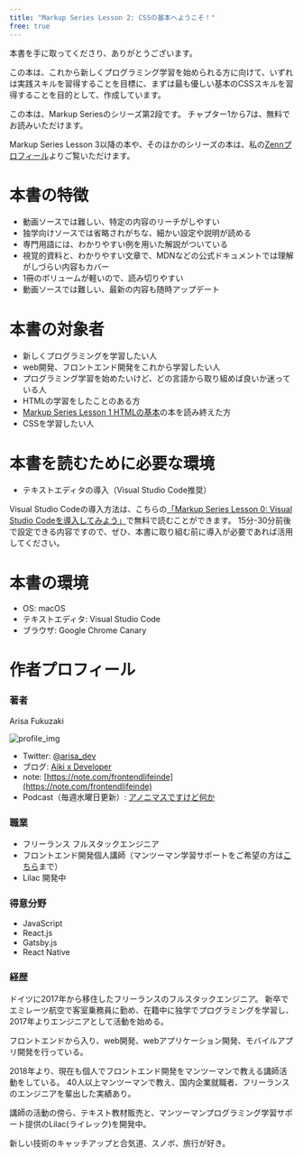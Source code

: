 ```yaml
---
title: "Markup Series Lesson 2: CSSの基本へようこそ！"
free: true
---
```


本書を手に取ってくださり、ありがとうございます。

この本は、これから新しくプログラミング学習を始められる方に向けて、いずれは実践スキルを習得することを目標に、まずは最も優しい基本のCSSスキルを習得することを目的として、作成しています。

この本は、Markup Seriesのシリーズ第2段です。
チャプター1から7は、無料でお読みいただけます。

Markup Series Lesson 3以降の本や、そのほかのシリーズの本は、私の[Zennプロフィール](https://zenn.dev/arisa_dev)よりご覧いただけます。

# 本書の特徴

- 動画ソースでは難しい、特定の内容のリーチがしやすい
- 独学向けソースでは省略されがちな、細かい設定や説明が読める
- 専門用語には、わかりやすい例を用いた解説がついている
- 視覚的資料と、わかりやすい文章で、MDNなどの公式ドキュメントでは理解がしづらい内容もカバー
- 1冊のボリュームが軽いので、読み切りやすい
- 動画ソースでは難しい、最新の内容も随時アップデート

# 本書の対象者

- 新しくプログラミングを学習したい人
- web開発、フロントエンド開発をこれから学習したい人
- プログラミング学習を始めたいけど、どの言語から取り組めば良いか迷っている人
- HTMLの学習をしたことのある方
- [Markup Series Lesson 1 HTMLの基本](https://zenn.dev/arisa_dev/books/markup-lesson1)の本を読み終えた方
- CSSを学習したい人

# 本書を読むために必要な環境

- テキストエディタの導入（Visual Studio Code推奨）

Visual Studio Codeの導入方法は、こちらの[「Markup Series Lesson 0: Visual Studio Codeを導入してみよう」](https://zenn.dev/arisa_dev/books/markup-lesson0)で無料で読むことができます。
15分-30分前後で設定できる内容ですので、ぜひ、本書に取り組む前に導入が必要であれば活用してください。

# 本書の環境

- OS: macOS
- テキストエディタ: Visual Studio Code
- ブラウザ: Google Chrome Canary

# 作者プロフィール

### 著者

Arisa Fukuzaki

![profile_img](https://storage.googleapis.com/zenn-user-upload/u7ka3507985si7cc9s047g7rt4gx)

- Twitter: [@arisa_dev](https://twitter.com/arisa_dev)
- ブログ: [Aiki x Developer](https://aiki-developer.com)
- note: [https://note.com/frontendlifeinde](https://note.com/frontendlifeinde)
- Podcast（毎週水曜日更新）: [アノニマスですけど何か](https://note.com/frontendlifeinde/m/m14ff18669c56)

### 職業
- フリーランス フルスタックエンジニア
- フロントエンド開発個人講師（マンツーマン学習サポートをご希望の方は[こちら](https://aiki-developer.com/contact)まで）
- Lilac 開発中

### 得意分野
- JavaScript
- React.js
- Gatsby.js
- React Native

### 経歴
ドイツに2017年から移住したフリーランスのフルスタックエンジニア。
新卒でエミレーツ航空で客室乗務員に勤め、在籍中に独学でプログラミングを学習し、2017年よりエンジニアとして活動を始める。

フロントエンドから入り、web開発、webアプリケーション開発、モバイルアプリ開発を行っている。

2018年より、現在も個人でフロントエンド開発をマンツーマンで教える講師活動をしている。
40人以上マンツーマンで教え、国内企業就職者、フリーランスのエンジニアを輩出した実績あり。

講師の活動の傍ら、テキスト教材販売と、マンツーマンプログラミング学習サポート提供のLilac(ライレック)を開発中。

新しい技術のキャッチアップと合気道、スノボ、旅行が好き。